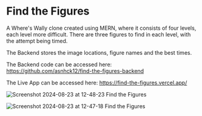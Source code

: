 # Find the Figures

A Where's Wally clone created using MERN, where it consists of four levels, each level more difficult. There are three figures to find in each level, with the attempt being timed.

The Backend stores the image locations, figure names and the best times.

The Backend code can be accessed here: https://github.com/asnhck12/find-the-figures-backend

The Live App can be accessed here: https://find-the-figures.vercel.app/

![Screenshot 2024-08-23 at 12-48-23 Find the Figures](https://github.com/user-attachments/assets/2c251ea3-6944-4c96-8b5f-5a01984a4e1b)

![Screenshot 2024-08-23 at 12-47-18 Find the Figures](https://github.com/user-attachments/assets/21b61c35-b8d8-4b8b-b5e7-5600f852b322)

